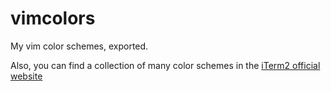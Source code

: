 # vimcolors
My vim color schemes, exported.

Also, you can find a collection of many color schemes in the [iTerm2 official website](http://iterm2colorschemes.com/)
